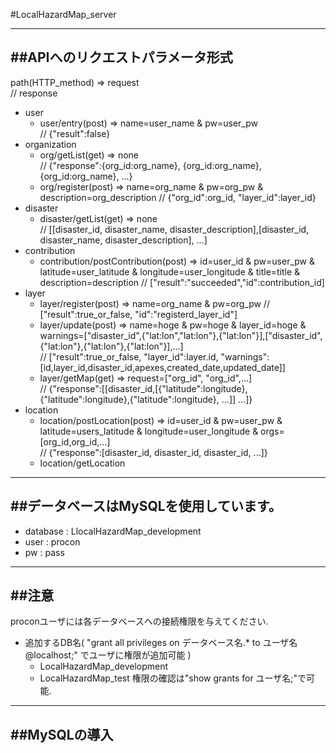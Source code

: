 #LocalHazardMap_server

---
##APIへのリクエストパラメータ形式
---
path(HTTP_method) => request  
// response
* user
	+ user/entry(post) => name=user_name & pw=user_pw  
		// {"result":false}
* organization
	+ org/getList(get) => none  
		// {"response":{org_id:org_name}, {org_id:org_name}, {org_id:org_name}, ...}
	+ org/register(post) => name=org_name & pw=org_pw & description=org_description
		// {"org_id":org_id, "layer_id":layer_id}
* disaster
	+ disaster/getList(get) => none  
		// [[disaster_id, disaster_name, disaster_description],[disaster_id, disaster_name, disaster_description], ...]
* contribution
	+ contribution/postContribution(post) => id=user_id & pw=user_pw & latitude=user_latitude & longitude=user_longitude & title=title & description=description
		// ["result":"succeeded","id":contribution_id]
* layer
	+ layer/register(post) => name=org_name & pw=org_pw
		// ["result":true_or_false, "id":"registerd_layer_id"]
	+ layer/update(post) => name=hoge & pw=hoge & layer_id=hoge & warnings=["disaster_id",{"lat:lon","lat:lon"},{"lat:lon"}],["disaster_id",{"lat:lon"},{"lat:lon"},{"lat:lon"}],...]  
		// ["result":true_or_false, "layer_id":layer.id, "warnings":[id,layer_id,disaster_id,apexes,created_date,updated_date]]
	+ layer/getMap(get) =>	request=["org_id", "org_id",...]  
		// {"response":[[disaster_id,[{"latitude":longitude},{"latitude":longitude},{"latitude":longitude}, ...]] ...]}
*	location
	+ location/postLocation(post) => id=user_id & pw=user_pw & latitude=users_latitude & longitude=user_longitude & orgs=[org_id,org_id,...]  
		// {"response":[disaster_id, disaster_id, disaster_id, ...]}
	+ location/getLocation
 
---
##データベースはMySQLを使用しています。
---
* database	: LlocalHazardMap_development
* user			: procon
* pw		 		: pass

---
##注意
---
proconユーザには各データベースへの接続権限を与えてください.
* 追加するDB名( "grant all privileges on データベース名.\* to ユーザ名@localhost;" でユーザに権限が追加可能 )
	+ LocalHazardMap_development
	+ LocalHazardMap_test
  権限の確認は"show grants for ユーザ名;"で可能.

---
##MySQLの導入
---

